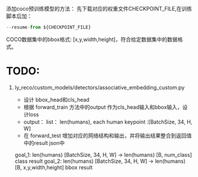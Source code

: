 添加coco预训练模型的方法：
先下载对应的权重文件CHECKPOINT_FILE,在训练脚本后加：
```python
--resume-from ${CHECKPOINT_FILE}
```

COCO数据集中的bbox格式: [x,y,width,height]，符合给定数据集中的数据格式。


# TODO:
1. ly_reco/custom_models/detectors/associative_embedding_custom.py
    - 设计 bbox_head和cls_head
    - 根据 forward_train 方法中的output 作为cls_head输入和bbox输入，设计loss
    - output： list： len(humans), each human keypoint :[BatchSize, 34, H, W] 
    - 在 forward_test 增加对应的网络结构和输出，并将输出结果整合到返回值中的result json中

    goal_1: len(humans) [BatchSize, 34, H, W] -> len(humans) [B, num_class] class result
    goal_2: len(humans) [BatchSize, 34, H, W] -> len(humans) [B, x,y,width,height] bbox result